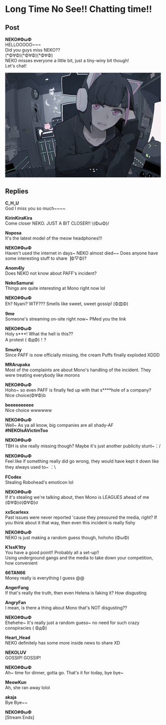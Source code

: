 # Long Time No See!! Chatting time!!
## Post
**NEKO#ΦωΦ**<br>
HELLOOOOO~~~<br>
Did you guys miss NEKO?? <br>
(\*Φ∀Φ)(\*Φ∀Φ)(\*Φ∀Φ)<br>
NEKO misses everyone a little bit, just a tiny-winy bit though!<br>
Let's chat!

![n2501.png](./attachments/n2501.png)
## Replies
**C_H_U**<br>
God I miss you so much~~~~

**KirinKiraKira**<br>
Come closer NEKO. JUST A BIT CLOSER!! \\(ΦωΦ)/

**Noposa**<br>
It's the latest model of the meow headphones!!!

**NEKO#ΦωΦ**<br>
Haven't used the internet in days~ NEKO almost died~~ Does anyone have some interesting stuff to share▕Φ▽Φ)?

**Anom4ly**<br>
Does NEKO not know about PAFF's incident?

**NekoSamurai**<br>
Things are quite interesting at Mono right now lol

**NEKO#ΦωΦ**<br>
Eh? Nyani? WTF??? Smells like sweet, sweet gossip! (Φ皿Φ)

**9me**<br>
Someone's streaming on-site right now~ PMed you the link

**NEKO#ΦωΦ**<br>
Holy s\*\*\*! What the hell is this?? <br>
A protest ( ΦдΦ)！?

**Smurky**<br>
Since PAFF is now officially missing, the cream Puffs finally exploded XDDD

**MRArupaka**<br>
Most of the complaints are about Mono's handling of the incident. They were treating everybody like morons

**NEKO#ΦωΦ**<br>
Hoho~ so even PAFF is finally fed up with that s\*\*\*\*hole of a company? Nice choice(Φ∀Φ)b

**beeeeeeeeee**<br>
Nice choice wwwwww

**NEKO#ΦωΦ**<br>
Well~ As ya all know, big companies are all shady-AF<br>
**\#NEKOIsAVictimToo**

**NEKO#ΦωΦ**<br>
TBH is she really missing though? Maybe it's just another publicity stunt~：/

**NEKO#ΦωΦ**<br>
Feel like if something really did go wrong, they would have kept it down like they always used to~ ：\\

**FCodex**<br>
Stealing Robohead's emoticon lol

**NEKO#ΦωΦ**<br>
If it's stealing we're talking about, then Mono is LEAGUES ahead of me (Φ∀Φ)σ(Φ∀Φ)σ

**xxScarlexx**<br>
Past issues were never reported 'cause they pressured the media, right? If you think about it that way, then even this incident is really fishy

**NEKO#ΦωΦ**<br>
NEKO is just making a random guess though, hohoho (ΦωΦ)

**K1ssK1tty**<br>
You have a good point!! Probably all a set-up!!<br>
Using underground gangs and the media to take down your competition, how convenient

**66TAN66**<br>
Money really is everything I guess @@

**AngerFang**<br>
If that's really the truth, then even Helena is faking it? How disgusting

**AngryFan**<br>
I mean, is there a thing about Mono that's NOT disgusting??

**NEKO#ΦωΦ**<br>
Ehehehe~ It's really just a random guess~ no need for such crazy conspiracies ( ΦдΦ)

**Heart_Head**<br>
NEKO definitely has some more inside news to share XD

**NEKOLUV**<br>
GOSSIP! GOSSIP!

**NEKO#ΦωΦ**<br>
Ah~ time for dinner, gotta go. That's it for today, bye bye~

**MeowKun**<br>
Ah, she ran away lolol

**akaja**<br>
Bye Bye~~

**NEKO#ΦωΦ**<br>
[Stream Ends]


